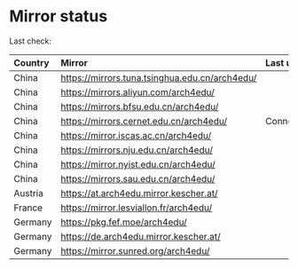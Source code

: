 <script src="./time.js"></script>
# Mirror status
Last check: <script type="text/javascript">localize(1739796282.4390383);</script>

|Country|Mirror|Last update|
|:------|:-----|:----------|
|China|https://mirrors.tuna.tsinghua.edu.cn/arch4edu/|<script type="text/javascript">localize(1739774497);</script>|
|China|https://mirrors.aliyun.com/arch4edu/|<script type="text/javascript">localize(1739774497);</script>|
|China|https://mirrors.bfsu.edu.cn/arch4edu/|<script type="text/javascript">localize(1739730973);</script>|
|China|https://mirrors.cernet.edu.cn/arch4edu/|ConnectionError|
|China|https://mirror.iscas.ac.cn/arch4edu/|<script type="text/javascript">localize(1739774497);</script>|
|China|https://mirrors.nju.edu.cn/arch4edu/|<script type="text/javascript">localize(1739688014);</script>|
|China|https://mirror.nyist.edu.cn/arch4edu/|<script type="text/javascript">localize(1739774497);</script>|
|China|https://mirrors.sau.edu.cn/arch4edu/|<script type="text/javascript">localize(1731653531);</script>|
|Austria|https://at.arch4edu.mirror.kescher.at/|<script type="text/javascript">localize(1739774497);</script>|
|France|https://mirror.lesviallon.fr/arch4edu/|<script type="text/javascript">localize(1739774497);</script>|
|Germany|https://pkg.fef.moe/arch4edu/|<script type="text/javascript">localize(1739774497);</script>|
|Germany|https://de.arch4edu.mirror.kescher.at/|<script type="text/javascript">localize(1739774497);</script>|
|Germany|https://mirror.sunred.org/arch4edu/|<script type="text/javascript">localize(1739774497);</script>|

<script src="./tablefilter/tablefilter.js"></script>
<script src="./table.js"></script>